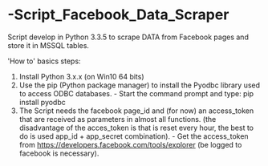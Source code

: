 # -Script_Facebook_Data_Scraper
Script develop in Python 3.3.5 to scrape DATA from Facebook pages and store it in MSSQL tables.

'How to' basics steps:
  1. Install Python 3.x.x (on Win10 64 bits)
  2. Use the pip (Python package manager) to install the Pyodbc library used to access ODBC databases.
    - Start the command prompt and type: pip install pyodbc
  3. The Script needs the facebook page_id and (for now) an access_token that are received as parameters in almost all functions. (the disadvantage of the acces_token is that is reset every hour, the best to do is used app_id + app_secret combination).
    - Get the access_token from https://developers.facebook.com/tools/explorer (be logged to facebook is necessary).
